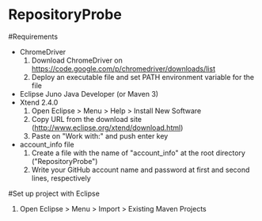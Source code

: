 RepositoryProbe
===============

#Requirements
* ChromeDriver
  1. Download ChromeDriver on https://code.google.com/p/chromedriver/downloads/list
  1. Deploy an executable file and set PATH environment variable for the file
* Eclipse Juno Java Developer (or Maven 3)
* Xtend 2.4.0
  1. Open Eclipse > Menu > Help > Install New Software
  1. Copy URL from the download site (http://www.eclipse.org/xtend/download.html)
  1. Paste on "Work with:" and push enter key
* account_info file
  1. Create a file with the name of "account_info" at the root directory ("RepositoryProbe")
  1. Write your GitHub account name and password at first and second lines, respectively

#Set up project with Eclipse
  1. Open Eclipse > Menu > Import > Existing Maven Projects
